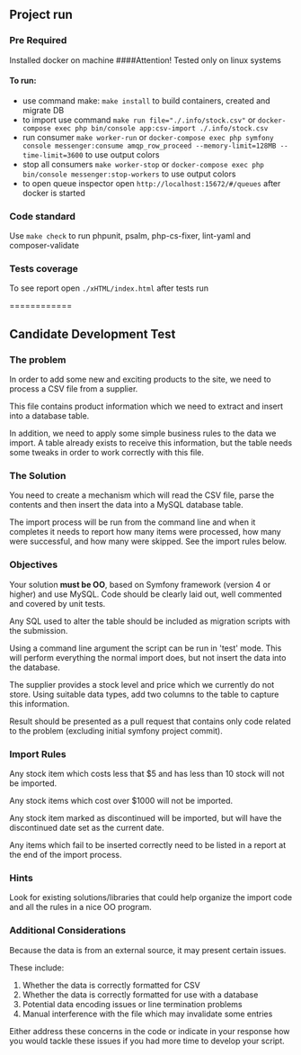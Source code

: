 ## Project run

### Pre Required
Installed docker on machine
####Attention! 
Tested only on linux systems

#### To run:
* use command make: ```make install``` to build containers, created and migrate DB
* to import use command ```make run file="./.info/stock.csv"```
or ```docker-compose exec php bin/console app:csv-import ./.info/stock.csv```
* run consumer ```make worker-run``` or ```docker-compose exec php symfony console messenger:consume amqp_row_proceed --memory-limit=128MB --time-limit=3600``` to use output colors
* stop all consumers ```make worker-stop``` or ```docker-compose exec php bin/console messenger:stop-workers``` to use output colors
* to open queue inspector open ```http://localhost:15672/#/queues``` after docker is started

### Code standard
Use ```make check``` to run phpunit, psalm, php-cs-fixer, lint-yaml and composer-validate

### Tests coverage
To see report open ```./xHTML/index.html``` after tests run

============

## Candidate Development Test

### The problem
In order to add some new and exciting products to the site, we need to process a CSV file
from a supplier.

This file contains product information which we need to extract and insert into a database
table.

In addition, we need to apply some simple business rules to the data we import. A table
already exists to receive this information, but the table needs some tweaks in order to work
correctly with this file.

### The Solution
You need to create a mechanism which will read the CSV file, parse the contents and then insert
the data into a MySQL database table.

The import process will be run from the command line and when it completes it needs to
report how many items were processed, how many were successful, and how many were
skipped. See the import rules below.

### Objectives
Your solution **must be OO**, based on Symfony framework (version 4 or higher) and use MySQL. Code should be clearly laid out, well commented and covered by unit tests.

Any SQL used to alter the table should be included as migration scripts with the submission.

Using a command line argument the script can be run in 'test' mode. This will perform
everything the normal import does, but not insert the data into the database.

The supplier provides a stock level and price which we currently do not store. Using
suitable data types, add two columns to the table to capture this information.

Result should be presented as a pull request that contains only code related to the problem (excluding initial symfony project commit).

### Import Rules
Any stock item which costs less that $5 and has less than 10 stock will not be imported.

Any stock items which cost over $1000 will not be imported.

Any stock item marked as discontinued will be imported, but will have the discontinued
date set as the current date.

Any items which fail to be inserted correctly need to be listed in a report at the end of the
import process.

### Hints
Look for existing solutions/libraries that could help organize the import code and all the rules in a nice OO program.

### Additional Considerations
Because the data is from an external source, it may present certain issues.

These include:
1. Whether the data is correctly formatted for CSV
2. Whether the data is correctly formatted for use with a database
3. Potential data encoding issues or line termination problems
4. Manual interference with the file which may invalidate some entries

Either address these concerns in the code or indicate in your response how you would
tackle these issues if you had more time to develop your script.
